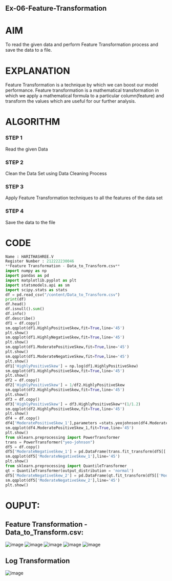 ## Ex-06-Feature-Transformation
# AIM

To read the given data and perform Feature Transformation process and save the data to a file.
# EXPLANATION

Feature Transformation is a technique by which we can boost our model performance. Feature transformation is a mathematical transformation in which we apply a mathematical formula to a particular column(feature) and transform the values which are useful for our further analysis.
# ALGORITHM
### STEP 1

Read the given Data
### STEP 2

Clean the Data Set using Data Cleaning Process
### STEP 3

Apply Feature Transformation techniques to all the features of the data set
### STEP 4
Save the data to the file
# CODE
```python
Name : HARITHASHREE.V
Register Number : 212222230046
**Feature Transformation - Data_to_Transform.csv**
import numpy as np
import pandas as pd
import matplotlib.pyplot as plt
import statsmodels.api as sm
import scipy.stats as stats
df = pd.read_csv("/content/Data_to_Transform.csv")
print(df)
df.head()
df.isnull().sum()
df.info()
df.describe()
df1 = df.copy()
sm.qqplot(df1.HighlyPositiveSkew,fit=True,line='45')
plt.show()
sm.qqplot(df1.HighlyNegativeSkew,fit=True,line='45')
plt.show()
sm.qqplot(df1.ModeratePositiveSkew,fit=True,line='45')
plt.show()
sm.qqplot(df1.ModerateNegativeSkew,fit=True,line='45')
plt.show()
df1['HighlyPositiveSkew'] = np.log(df1.HighlyPositiveSkew)
sm.qqplot(df1.HighlyPositiveSkew,fit=True,line='45')
plt.show()
df2 = df.copy()
df2['HighlyPositiveSkew'] = 1/df2.HighlyPositiveSkew
sm.qqplot(df2.HighlyPositiveSkew,fit=True,line='45')
plt.show()
df3 = df.copy()
df3['HighlyPositiveSkew'] = df3.HighlyPositiveSkew**(1/1.2)
sm.qqplot(df2.HighlyPositiveSkew,fit=True,line='45')
plt.show()
df4 = df.copy()
df4['ModeratePositiveSkew_1'],parameters =stats.yeojohnson(df4.ModeratePositiveSkew)
sm.qqplot(df4.ModeratePositiveSkew_1,fit=True,line='45')
plt.show()
from sklearn.preprocessing import PowerTransformer 
trans = PowerTransformer("yeo-johnson")
df5 = df.copy()
df5['ModerateNegativeSkew_1'] = pd.DataFrame(trans.fit_transform(df5[['ModerateNegativeSkew']]))
sm.qqplot(df5['ModerateNegativeSkew_1'],line='45')
plt.show()
from sklearn.preprocessing import QuantileTransformer
qt = QuantileTransformer(output_distribution = 'normal')
df5['ModerateNegativeSkew_2'] = pd.DataFrame(qt.fit_transform(df5[['ModerateNegativeSkew']]))
sm.qqplot(df5['ModerateNegativeSkew_2'],line='45')
plt.show()
```

# OUPUT:
## Feature Transformation - Data_to_Transform.csv:
![image](https://user-images.githubusercontent.com/121285701/233553560-1f7359ee-ce00-4767-a06c-54313acbccf0.png)
![image](https://user-images.githubusercontent.com/121285701/233553596-88dca919-cfc4-439c-bbf2-6b27e4193cea.png)
![image](https://user-images.githubusercontent.com/121285701/233553660-8c3f460a-2fc8-4795-b00f-21250768bd42.png)
![image](https://user-images.githubusercontent.com/121285701/233553704-694fe860-40e6-48a9-a0cd-4438b4dccca2.png)
![image](https://user-images.githubusercontent.com/121285701/233553760-e5654911-5781-4698-a778-334cc8dfe07e.png)
## Log Transformation
![image](https://user-images.githubusercontent.com/121285701/233553831-527be46e-b397-4536-9b58-e7c76afaade4.png)
## 
